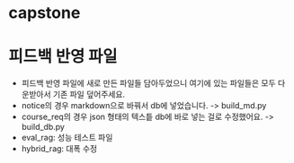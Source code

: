 # capstone

# 피드백 반영 파일
- 피드백 반영 파일에 새로 만든 파일들 담아두었으니 여기에 있는 파일들은 모두 다운받아서 기존 파일 덮어주세요.
- notice의 경우 markdown으로 바꿔서 db에 넣었습니다. -> build_md.py
- course_req의 경우 json 형태의 텍스틑 db에 바로 넣는 걸로 수정했어요. -> build_db.py
- eval_rag: 성능 테스트 파일
- hybrid_rag: 대폭 수정
